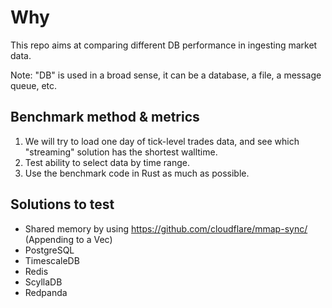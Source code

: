 # Why

This repo aims at comparing different DB performance in ingesting market data.

Note: "DB" is used in a broad sense, it can be a database, a file, a message queue, etc.

## Benchmark method & metrics

1. We will try to load one day of tick-level trades data, and see which "streaming" solution has the shortest walltime.
2. Test ability to select data by time range.
3. Use the benchmark code in Rust as much as possible.

## Solutions to test

- Shared memory by using https://github.com/cloudflare/mmap-sync/ (Appending to a Vec)
- PostgreSQL
- TimescaleDB
- Redis
- ScyllaDB
- Redpanda




